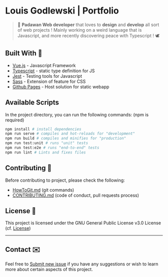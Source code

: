 # Louis Godlewski | Portfolio

> 🚀 **Padawan Web developer** that loves to **design** and **develop** all sort of web projects ! Mainly working on a weird language that is Javascript, and more recently discovering peace with Typescript ! 🕊

## Built With 🚀

- [Vue.js](https://v3.vuejs.org/) - Javascript Framework
- [Typescript](https://www.typescriptlang.org/) - static type definition for JS
- [Jest](https://jestjs.io/) - Testing tools for Javascript
- [Sass](https://sass-lang.com/) - Extension of feature for CSS
- [Github Pages](https://pages.github.com/) - Host solution for static webapp

## Available Scripts

In the project directory, you can run the following commands: (npm is required)

```bash
npm install # install dependencies
npm run serve # compiles and hot-reloads for "development"
npm run build # compiles and minifies for "production"
npm run test:unit # runs "unit" tests
npm run test:e2e # runs "end-to-end" tests
npm run lint # Lints and fixes files
```

## Contributing 🙌

Before contributing to project, please check the following:

- [HowToGit.md](https://gist.github.com/louiiuol/2697f8217853689fef9173e4eaad5386#versioning-how-to-git) (git commands)
- [CONTRIBUTING.md](https://gist.github.com/louiiuol/f1ca9436c877c85f39f20e683ed64156) (code of conduct, pull requests process)

## License 💼

This project is licensed under the GNU General Public License v3.0 License (cf. [License](LICENSE.md))

---

## Contact ✉️

Feel free to [Submit new issue](https://github.com/louiiuol/louiiuol/issues) if you have any suggestions or wish to learn more about certain aspects of this project.
